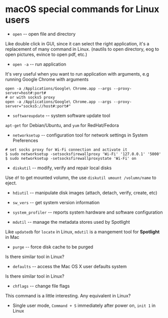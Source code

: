 # macOS special commands for Linux users

* `open` -- open file and directory

Like double click in GUI, since it can select the right application, it's a replacement of many command in Linux.
(nautils to open directory, eog to open pictures, evince to open pdf, etc.)

* `open -a` -- run application

It's very useful when you want to run application with arguments, e.g running Google Chrome with arguments

```shell
open -a /Applications/Google\ Chrome.app --args --proxy-server=host#:port#
# or with socks5 proxy
open -a /Applications/Google\ Chrome.app --args --proxy-server="socks5://host#:port#"
```

* `softwareupdate` -- system software update tool

`apt-get` for Debian/Ubuntu, and `yum` for RedHat/Fedora

* `networksetup` -- configuration tool for network settings in System Preferences

```shell
# set socks proxy for Wi-Fi connection and activate it
$ sudo networksetup -setsocksfirewallproxy 'Wi-Fi' '127.0.0.1' '5000'
$ sudo networksetup -setsocksfirewallproxystate 'Wi-Fi' on
```

* `diskutil` -- modify, verify and repair local disks

Use `df` to get mounted volumn, the use `diskutil umount /volumn/name` to eject.

* `hdiutil` -- manipulate disk images (attach, detach, verify, create, etc)

* `sw_vers` -- get system version information

* `system_profiler` -- reports system hardware and software configuration

* `mdutil` -- manage the metadata stores used by Spotlight

Like `updatedb` for `locate` in Linux, `mdutil` is a mangement tool for **Spotlight** in Mac

* `purge` -- force disk cache to be purged

Is there similar tool in Linux?

* `defaults` -- access the Mac OS X user defaults system

Is there similar tool in Linux?

* `chflags` -- change file flags

This command is a little interesting. Any equivalent in Linux?

* Single user mode, `Command + S` immediately after power on, `init 1` in Linux
